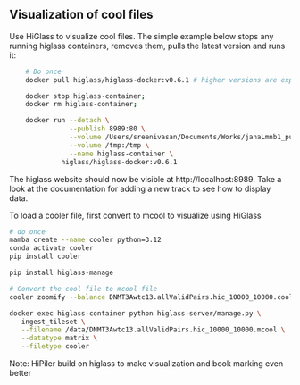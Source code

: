 ## Visualization of cool files

Use HiGlass to visualize cool files. The simple example below stops any running higlass containers, removes them, pulls the latest version and runs it:

```bash
    # Do once
    docker pull higlass/higlass-docker:v0.6.1 # higher versions are experimental and may or may not work

    docker stop higlass-container;
    docker rm higlass-container;

    docker run --detach \
               --publish 8989:80 \
               --volume /Users/sreenivasan/Documents/Works/janaLmnb1_public_data/scHiC/test:/data \
               --volume /tmp:/tmp \
               --name higlass-container \
             higlass/higlass-docker:v0.6.1
```

The higlass website should now be visible at http://localhost:8989. Take a look at the documentation for adding a new track to see how to display data.

To load a cooler file, first convert to mcool to visualize using HiGlass

```bash
# do once
mamba create --name cooler python=3.12
conda activate cooler
pip install cooler

pip install higlass-manage

# Convert the cool file to mcool file
cooler zoomify --balance DNMT3Awtc13.allValidPairs.hic_10000_10000.cool

docker exec higlass-container python higlass-server/manage.py \
   ingest_tileset \
   --filename /data/DNMT3Awtc13.allValidPairs.hic_10000_10000.mcool \
   --datatype matrix \
   --filetype cooler
```

Note: HiPiler build on higlass to make visualization and book marking even better
